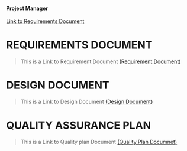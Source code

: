 #### Project Manager ####

[Link to Requirements Document](http://pine-apple.googlecode.com/files/Group-2-Requirements%20v1.2.doc)

# REQUIREMENTS DOCUMENT #

> This is a Link to Requirement Document [(Requirement Document)](http://code.google.com/p/pine-apple/wiki/RequirementDoc)

# DESIGN DOCUMENT #

> This is a Link to Design Document [(Design Document)](http://code.google.com/p/pine-apple/wiki/designdoc)

# QUALITY ASSURANCE PLAN #

> This is a Link to Quality plan Document [(Quality Plan Documnet)](http://code.google.com/p/pine-apple/wiki/qualityplan)